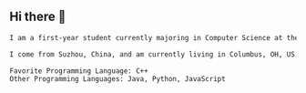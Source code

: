 ## Hi there 👋

```txt
I am a first-year student currently majoring in Computer Science at the Ohio State University.

I come from Suzhou, China, and am currently living in Columbus, OH, US.

Favorite Programming Language: C++
Other Programming Languages: Java, Python, JavaScript
```



<!--
**onetrue-6657/onetrue-6657** is a ✨ _special_ ✨ repository because its `README.md` (this file) appears on your GitHub profile.

Here are some ideas to get you started:

- 🔭 I’m currently working on ...
- 🌱 I’m currently learning ...
- 👯 I’m looking to collaborate on ...
- 🤔 I’m looking for help with ...
- 💬 Ask me about ...
- 📫 How to reach me: ...
- 😄 Pronouns: ...
- ⚡ Fun fact: ...
-->

